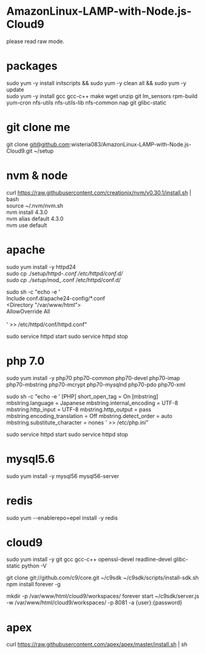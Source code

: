 # AmazonLinux-LAMP-with-Node.js-Cloud9

please read raw mode.

# packages
sudo yum -y install initscripts && sudo yum -y clean all && sudo yum -y update  
sudo yum -y install gcc gcc-c++ make wget unzip git lm_sensors rpm-build yum-cron nfs-utils nfs-utils-lib nfs-common nap git glibc-static  

# git clone me
git clone git@github.com:wisteria083/AmazonLinux-LAMP-with-Node.js-Cloud9.git ~/setup  

# nvm & node
curl https://raw.githubusercontent.com/creationix/nvm/v0.30.1/install.sh | bash  
source ~/.nvm/nvm.sh  
nvm install 4.3.0  
nvm alias default 4.3.0  
nvm use default  

# apache
sudo yum install -y httpd24  
sudo cp ./setup/httpd-*.conf /etc/httpd/conf.d/  
sudo cp ./setup/mod_*.conf /etc/httpd/conf.d/  

sudo sh -c "echo -e '  
Include conf.d/apache24-config/*.conf  
<Directory \"/var/www/html\">  
AllowOverride All  
</Directory>  
' >> /etc/httpd/conf/httpd.conf"  

sudo service httpd start
sudo service httpd stop

# php 7.0

sudo yum install -y php70 php70-common php70-devel php70-imap php70-mbstring php70-mcrypt php70-mysqlnd php70-pdo php70-xml

sudo sh -c "echo -e '
[PHP]
short_open_tag = On
[mbstring]
mbstring.language = Japanese
mbstring.internal_encoding = UTF-8
mbstring.http_input = UTF-8
mbstring.http_output = pass
mbstring.encoding_translation = Off
mbstring.detect_order = auto
mbstring.substitute_character = nones
' >> /etc/php.ini"

sudo service httpd start
sudo service httpd stop

# mysql5.6
sudo yum install -y mysql56 mysql56-server

# redis
sudo yum --enablerepo=epel install -y redis

# cloud9
sudo yum install -y git gcc gcc-c++ openssl-devel readline-devel glibc-static
python -V

git clone git://github.com/c9/core.git ~/c9sdk
~/c9sdk/scripts/install-sdk.sh
npm install forever -g

mkdir -p /var/www/html/cloud9/workspaces/
forever start ~/c9sdk/server.js -w /var/www/html/cloud9/workspaces/ -p 8081 -a {user}:{password}

# apex
curl https://raw.githubusercontent.com/apex/apex/master/install.sh | sh


